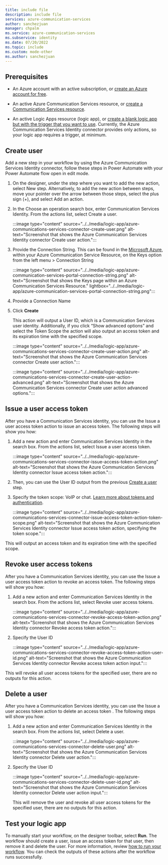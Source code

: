 ```yaml
---
title: include file
description: include file
services: azure-communication-services
author: sanchezjuan
manager: chpalm
ms.service: azure-communication-services
ms.subservice: identity
ms.date: 07/20/2022
ms.topic: include
ms.custom: mode-other
ms.author: sanchezjuan
---
```


## Prerequisites

- An Azure account with an active subscription, or [create an Azure account for free](https://azure.microsoft.com/free/?WT.mc_id=A261C142F).

- An active Azure Communication Services resource, or [create a Communication Services resource](../../../create-communication-resource.md).

- An active Logic Apps resource (logic app), or [create a blank logic app but with the trigger that you want to use](../../../../../logic-apps/quickstart-create-first-logic-app-workflow.md). Currently, the Azure Communication Services Identity connector provides only actions, so your logic app requires a trigger, at minimum.

## Create user

Add a new step in your workflow by using the Azure Communication Services Identity connector, follow these steps in Power Automate with your Power Automate flow open in edit mode.
1.	On the designer, under the step where you want to add the new action, select New step. Alternatively, to add the new action between steps, move your pointer over the arrow between those steps, select the plus sign (+), and select Add an action.

1.	In the Choose an operation search box, enter Communication Services Identity. From the actions list, select Create a user.

    :::image type="content" source="../../media/logic-app/azure-communications-services-connector-create-user.png" alt-text="Screenshot that shows the Azure Communication Services Identity connector Create user action.":::

1. Provide the Connection String. This can be found in the [Microsoft Azure](https://portal.azure.com/), within your Azure Communication Service Resource, on the Keys option from the left menu > Connection String

    :::image type="content" source="../../media/logic-app/azure-communication-services-portal-connection-string.png" alt-text="Screenshot that shows the Keys page within an Azure Communication Services Resource." lightbox="../../media/logic-app/azure-communication-services-portal-connection-string.png":::

1. Provide a Connection Name

1. Click **Create**

    This action will output a User ID, which is a Communication Services user identity.
    Additionally, if you click “Show advanced options” and select the Token Scope the action will also output an access token and its expiration time with the specified scope.

    :::image type="content" source="../../media/logic-app/azure-communications-services-connector-create-user-action.png" alt-text="Screenshot that shows the Azure Communication Services connector Create user action.":::

    :::image type="content" source="../../media/logic-app/azure-communications-services-connector-create-user-action-advanced.png" alt-text="Screenshot that shows the Azure Communication Services connector Create user action advanced options.":::

## Issue a user access token

After you have a Communication Services identity, you can use the Issue a user access token action to issue an access token. The following steps will show you how:
1.	Add a new action and enter Communication Services Identity in the search box. From the actions list, select Issue a user access token.

    :::image type="content" source="../../media/logic-app/azure-communications-services-connector-issue-access-token-action.png" alt-text="Screenshot that shows the Azure Communication Services Identity connector Issue access token action.":::

 
1.	Then, you can use the User ID output from the previous [Create a user](#create-user) step.

1.	Specify the token scope: VoIP or chat. [Learn more about tokens and authentication](../../../../concepts/authentication.md).
 
    :::image type="content" source="../../media/logic-app/azure-communications-services-connector-issue-access-token-action-token-scope.png" alt-text="Screenshot that shows the Azure Communication Services Identity connector Issue access token action, specifying the token scope.":::

This will output an access token and its expiration time with the specified scope.

## Revoke user access tokens

After you have a Communication Services identity, you can use the Issue a user access token action to revoke an access token. The following steps will show you how:
1.	Add a new action and enter Communication Services Identity in the search box. From the actions list, select Revoke user access tokens.
 
    :::image type="content" source="../../media/logic-app/azure-communications-services-connector-revoke-access-token-action.png" alt-text="Screenshot that shows the Azure Communication Services Identity connector Revoke access token action.":::

1.	Specify the User ID

    :::image type="content" source="../../media/logic-app/azure-communications-services-connector-revoke-access-token-action-user-id.png" alt-text="Screenshot that shows the Azure Communication Services Identity connector Revoke access token action input.":::
 
This will revoke all user access tokens for the specified user, there are no outputs for this action.

## Delete a user

After you have a Communication Services identity, you can use the Issue a user access token action to delete an access token  . The following steps will show you how:
1.	Add a new action and enter Communication Services Identity in the search box. From the actions list, select Delete a user.

    :::image type="content" source="../../media/logic-app/azure-communications-services-connector-delete-user.png" alt-text="Screenshot that shows the Azure Communication Services Identity connector Delete user action."::: 

1.	Specify the User ID
 
    :::image type="content" source="../../media/logic-app/azure-communications-services-connector-delete-user-id.png" alt-text="Screenshot that shows the Azure Communication Services Identity connector Delete user action input.":::

    This will remove the user and revoke all user access tokens for the specified user, there are no outputs for this action.

## Test your logic app

To manually start your workflow, on the designer toolbar, select **Run**. The workflow should create a user, issue an access token for that user, then remove it and delete the user. For more information, review [how to run your workflow](../../../../../logic-apps/quickstart-create-first-logic-app-workflow.md#run-workflow). You can check the outputs of these actions after the workflow runs successfully.
